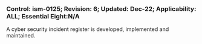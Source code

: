 ### Control: ism-0125; Revision: 6; Updated: Dec-22; Applicability: ALL; Essential Eight:N/A
<p>A cyber security incident register is developed, implemented and maintained.</p>